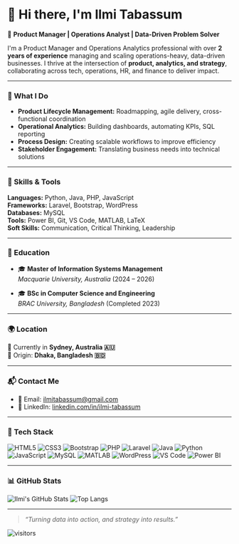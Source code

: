 # 👋 Hi there, I'm Ilmi Tabassum

🎯 **Product Manager | Operations Analyst | Data-Driven Problem Solver**

I'm a Product Manager and Operations Analytics professional with over **2 years of experience** managing and scaling operations-heavy, data-driven businesses. I thrive at the intersection of **product, analytics, and strategy**, collaborating across tech, operations, HR, and finance to deliver impact.

---

### 💼 What I Do
- **Product Lifecycle Management:** Roadmapping, agile delivery, cross-functional coordination  
- **Operational Analytics:** Building dashboards, automating KPIs, SQL reporting  
- **Process Design:** Creating scalable workflows to improve efficiency  
- **Stakeholder Engagement:** Translating business needs into technical solutions

---

### 🧠 Skills & Tools

**Languages:** Python, Java, PHP, JavaScript  
**Frameworks:** Laravel, Bootstrap, WordPress  
**Databases:** MySQL  
**Tools:** Power BI, Git, VS Code, MATLAB, LaTeX  
**Soft Skills:** Communication, Critical Thinking, Leadership

---

### 🏫 Education

- 🎓 **Master of Information Systems Management**  
  *Macquarie University, Australia* (2024 – 2026)

- 🎓 **BSc in Computer Science and Engineering**  
  *BRAC University, Bangladesh* (Completed 2023)

---

### 🌍 Location

📍 Currently in **Sydney, Australia 🇦🇺**  
🛫 Origin: **Dhaka, Bangladesh 🇧🇩**

---

### 📬 Contact Me

- 📧 Email: [ilmitabassum@gmail.com](mailto:ilmitabassum@gmail.com)  
- 🔗 LinkedIn: [linkedin.com/in/ilmi-tabassum](https://linkedin.com/in/ilmi-tabassum)

---

### 🚀 Tech Stack

![HTML5](https://img.shields.io/badge/HTML5-E34F26?style=flat&logo=html5&logoColor=white)
![CSS3](https://img.shields.io/badge/CSS3-1572B6?style=flat&logo=css3&logoColor=white)
![Bootstrap](https://img.shields.io/badge/Bootstrap-563D7C?style=flat&logo=bootstrap&logoColor=white)
![PHP](https://img.shields.io/badge/PHP-777BB4?style=flat&logo=php&logoColor=white)
![Laravel](https://img.shields.io/badge/Laravel-F55247?style=flat&logo=laravel&logoColor=white)
![Java](https://img.shields.io/badge/Java-007396?style=flat&logo=java&logoColor=white)
![Python](https://img.shields.io/badge/Python-3670A0?style=flat&logo=python&logoColor=white)
![JavaScript](https://img.shields.io/badge/JavaScript-F7DF1E?style=flat&logo=javascript&logoColor=black)
![MySQL](https://img.shields.io/badge/MySQL-005C84?style=flat&logo=mysql&logoColor=white)
![MATLAB](https://img.shields.io/badge/MATLAB-0076A8?style=flat&logo=mathworks&logoColor=white)
![WordPress](https://img.shields.io/badge/WordPress-21759B?style=flat&logo=wordpress&logoColor=white)
![VS Code](https://img.shields.io/badge/VS%20Code-007ACC?style=flat&logo=visual-studio-code&logoColor=white)
![Power BI](https://img.shields.io/badge/Power%20BI-F2C811?style=flat&logo=powerbi&logoColor=black)

---

### 📊 GitHub Stats

![Ilmi's GitHub Stats](https://github-readme-stats.vercel.app/api?username=ilmitabassum&show_icons=true&theme=dracula)
![Top Langs](https://github-readme-stats.vercel.app/api/top-langs/?username=ilmitabassum&layout=compact&theme=dracula)

---

> _“Turning data into action, and strategy into results.”_

![visitors](https://visitor-badge.glitch.me/badge?page_id=ilmitabassum)

